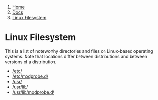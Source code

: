 <!-- -
Title: Linux Filesystem
Description: Noteworthy directories and files on Linux
First Published: 2014-07-12
- -->

<ol class="breadcrumb" itemprop="breadcrumb">
	<li><a href="/">Home</a></li>
	<li><a href="/docs/">Docs</a></li>
	<li><a href="/docs/lfs/">Linux Filesystem</a></li>
</ol>

Linux Filesystem
================

This is a list of noteworthy directories and files on Linux-based operating 
systems. Note that locations differ between distributions and between versions 
of a distribution.

*   [/etc/](/docs/lfs/etc/)
*   [/etc/modprobe.d/](/docs/lfs/etc/modprobe.d/)
*   [/usr/](/docs/lfs/usr/)
*   [/usr/lib/](/docs/lfs/usr/lib/)
*   [/usr/lib/modprobe.d/](/docs/lfs/usr/lib/modprobe.d/)
